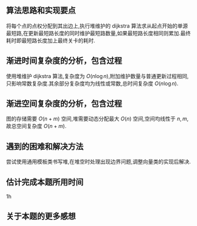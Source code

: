 ## 算法思路和实现要点
将每个点的点权分配到其出边上,执行堆维护的 dijkstra 算法求从起点开始的单源最短路,在更新最短路长度的同时维护最短路数量,如果最短路长度相同则累加.最终耗时即最短路长度加上最终关卡的耗时.
## 渐进时间复杂度的分析，包含过程
使用堆维护 dijkstra 算法,复杂度为 $O(n\log n)$,附加维护数量与普通更新过程相同,只影响常数复杂度.其余部分复杂度均为线性或常数,总时间复杂度 $O(n\log n)$.
## 渐进空间复杂度的分析，包含过程
图的存储需要 $O(n+m)$ 空间,堆需要动态分配最大 $O(n)$ 空间,空间均线性于 $n,m$,故总空间复杂度 $O(n+m)$.
## 遇到的困难和解决方法
尝试使用通用模板类书写堆,在堆空时处理出现边界问题,调整向量类的实现后解决.
## 估计完成本题所用时间 
1h
## 关于本题的更多感想
